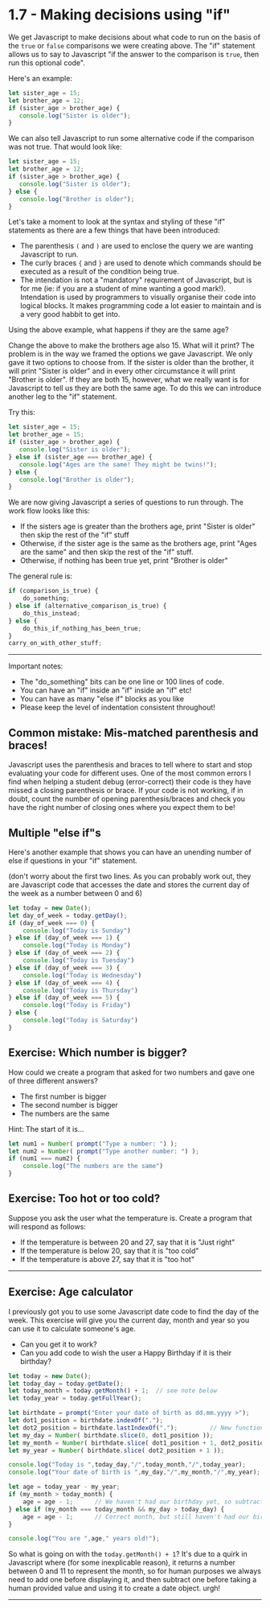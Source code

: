 # 1.7 - Making decisions using "if"

We get Javascript to make decisions about what code to run on the basis of the `true` or `false` comparisons we were creating above. The "if" statement allows us to say to Javascript "if the answer to the comparison is `true`, then run this optional code".

Here's an example:

```javascript
let sister_age = 15;
let brother_age = 12;
if (sister_age > brother_age) {
   console.log("Sister is older");
}
```

We can also tell Javascript to run some alternative code if the comparison was not true. That would look like:

```javascript
let sister_age = 15;
let brother_age = 12;
if (sister_age > brother_age) {
   console.log("Sister is older");
} else {
   console.log("Brother is older");
}
```

Let's take a moment to look at the syntax and styling of these "if" statements as there are a few things that have been introduced:
* The parenthesis `(` and `)` are used to enclose the query we are wanting Javascript to run.
* The curly braces `{` and `}` are used to denote which commands should be executed as a result of the condition being true.
* The intendation is not a "mandatory" requirement of Javascript, but is for me (ie: if you are a student of mine wanting a good mark!). Intendation is used by programmers to visually organise their code into logical blocks. It makes programming code a lot easier to maintain and is a very good habbit to get into.

Using the above example, what happens if they are the same age? 

Change the above to make the brothers age also 15. What will it print? The problem is in the way we framed the options we gave Javascript. We only gave it two options to choose from. If the sister is older than the brother, it will print "Sister is older" and in every other circumstance it will print "Brother is older". If they are both 15, however, what we really want is for Javascript to tell us they are both the same age. To do this we can introduce another leg to the "if" statement.

Try this:

```javascript
let sister_age = 15;
let brother_age = 15;
if (sister_age > brother_age) {
   console.log("Sister is older");
} else if (sister_age === brother_age) {
   console.log("Ages are the same! They might be twins!");
} else {
   console.log("Brother is older");
}
```

We are now giving Javascript a series of questions to run through. The work flow looks like this:

* If the sisters age is greater than the brothers age, print "Sister is older" then skip the rest of the "if" stuff
* Otherwise, if the sister age is the same as the brothers age, print "Ages are the same" and then skip the rest of the "if" stuff.
* Otherwise, if nothing has been true yet, print "Brother is older"

The general rule is:

```javascript
if (comparison_is_true) {
    do_something;
} else if (alternative_comparison_is_true) {
    do_this_instead;
} else {
    do_this_if_nothing_has_been_true;
}
carry_on_with_other_stuff;
```

---

Important notes:

* The "do_something" bits can be one line or 100 lines of code.
* You can have an "if" inside an "if" inside an "if" etc!
* You can have as many "else if" blocks as you like
* Please keep the level of indentation consistent throughout!

## Common mistake: Mis-matched parenthesis and braces!

Javascript uses the parenthesis and braces to tell where to start and stop evaluating your code for different uses. One of the most common errors I find when helping a student debug (error-correct) their code is they have missed a closing parenthesis or brace. If your code is not working, if in doubt, count the number of opening parenthesis/braces and check you have the right number of closing ones where you expect them to be!

## Multiple "else if"s

Here's another example that shows you can have an unending number of else if questions in your "if" statement.

(don't worry about the first two lines. As you can probably work out, they are Javascript code that accesses the date and stores the current day of the week as a number between 0 and 6)

```javascript
let today = new Date();
let day_of_week = today.getDay();
if (day_of_week === 0) {
    console.log("Today is Sunday")
} else if (day_of_week === 1) {
    console.log("Today is Monday")
} else if (day_of_week === 2) {
    console.log("Today is Tuesday")
} else if (day_of_week === 3) {
    console.log("Today is Wednesday")
} else if (day_of_week === 4) {
    console.log("Today is Thursday")
} else if (day_of_week === 5) {
    console.log("Today is Friday")
} else {
    console.log("Today is Saturday")
}
```

## Exercise: Which number is bigger?

How could we create a program that asked for two numbers and gave one of three different answers?

* The first number is bigger
* The second number is bigger
* The numbers are the same

Hint: The start of it is...

```javascript
let num1 = Number( prompt("Type a number: ") );
let num2 = Number( prompt("Type another number: ") );
if (num1 === num2) {
    console.log("The numbers are the same")
}
```

## Exercise: Too hot or too cold?

Suppose you ask the user what the temperature is. Create a program that will respond as follows:
* If the temperature is between 20 and 27, say that it is "Just right"
* If the temperature is below 20, say that it is "too cold"
* If the temperature is above 27, say that it is "too hot"

---

## Exercise: Age calculator

I previously got you to use some Javascript date code to find the day of the week. This exercise will give you the current day, month and year so you can use it to calculate someone's age.

* Can you get it to work?
* Can you add code to wish the user a Happy Birthday if it is their birthday?

```javascript
let today = new Date();
let today_day = today.getDate();
let today_month = today.getMonth() + 1;  // see note below
let today_year = today.getFullYear();

let birthdate = prompt("Enter your date of birth as dd.mm.yyyy >");
let dot1_position = birthdate.indexOf("."); 
let dot2_position = birthdate.lastIndexOf(".");         // New function for you :-)
let my_day = Number( birthdate.slice(0, dot1_position ));
let my_month = Number( birthdate.slice( dot1_position + 1, dot2_position ) );
let my_year = Number( birthdate.slice( dot2_position + 1 ));

console.log("Today is ",today_day,"/",today_month,"/",today_year);
console.log("Your date of birth is ",my_day,"/",my_month,"/",my_year);

let age = today_year - my_year;
if (my_month > today_month) {
    age = age - 1;      // We haven't had our birthday yet, so subtract one
} else if (my_month === today_month && my_day > today_day) {
    age = age - 1;      // Correct month, but still haven't had our birthday yet
}

console.log("You are ",age," years old!");
```

So what is going on with the `today.getMonth() + 1`? It's due to a quirk in Javascript where (for some inexplicable reason), it returns a number between 0 and 11 to represent the month, so for human purposes we always need to add one before displaying it, and then subtract one before taking a human provided value and using it to create a date object. urgh!

---
